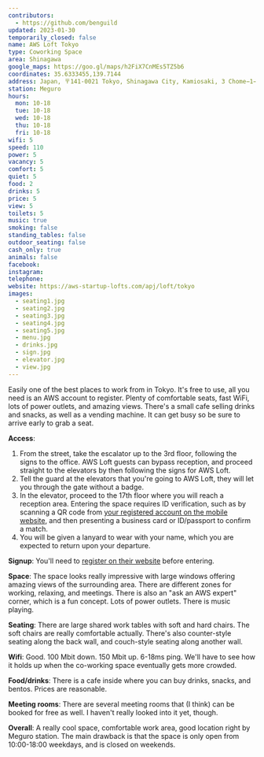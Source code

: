 ```yaml
---
contributors:
  - https://github.com/benguild
updated: 2023-01-30
temporarily_closed: false
name: AWS Loft Tokyo
type: Coworking Space
area: Shinagawa
google_maps: https://goo.gl/maps/h2FiX7CnMEs5TZ5b6
coordinates: 35.6333455,139.7144
address: Japan, 〒141-0021 Tokyo, Shinagawa City, Kamiosaki, 3 Chome−1−1 アマゾン新目黒オフィス（目黒セントラルスクエア）17F
station: Meguro
hours:
  mon: 10-18
  tue: 10-18
  wed: 10-18
  thu: 10-18
  fri: 10-18
wifi: 5
speed: 110
power: 5
vacancy: 5
comfort: 5
quiet: 5
food: 2
drinks: 5
price: 5
view: 5
toilets: 5
music: true
smoking: false
standing_tables: false
outdoor_seating: false
cash_only: true
animals: false
facebook: 
instagram: 
telephone: 
website: https://aws-startup-lofts.com/apj/loft/tokyo
images:
  - seating1.jpg
  - seating2.jpg
  - seating3.jpg
  - seating4.jpg
  - seating5.jpg
  - menu.jpg
  - drinks.jpg
  - sign.jpg
  - elevator.jpg
  - view.jpg
---
```


Easily one of the best places to work from in Tokyo. It's free to use, all you need is an AWS account to register. Plenty of comfortable seats, fast WiFi, lots of power outlets, and amazing views. There's a small cafe selling drinks and snacks, as well as a vending machine. It can get busy so be sure to arrive early to grab a seat.

**Access**: 
1. From the street, take the escalator up to the 3rd floor, following the signs to the office. AWS Loft guests can bypass reception, and proceed straight to the elevators by then following the signs for AWS Loft.
2. Tell the guard at the elevators that you're going to AWS Loft, they will let you through the gate without a badge.
3. In the elevator, proceed to the 17th floor where you will reach a reception area. Entering the space requires ID verification, such as by scanning a QR code from [your registered account on the mobile website](https://aws-startup-lofts.com), and then presenting a business card or ID/passport to confirm a match.
5. You will be given a lanyard to wear with your name, which you are expected to return upon your departure.

**Signup**: You'll need to [register on their website](https://aws-startup-lofts.com) before entering.

**Space**: The space looks really impressive with large windows offering amazing views of the surrounding area. There are different zones for working, relaxing, and meetings. There is also an "ask an AWS expert" corner, which is a fun concept. Lots of power outlets. There is music playing.

**Seating**: There are large shared work tables with soft and hard chairs. The soft chairs are really comfortable actually. There's also counter-style seating along the back wall, and couch-style seating along another wall.

**Wifi**: Good. 100 Mbit down. 150 Mbit up. 6-18ms ping. We'll have to see how it holds up when the co-working space eventually gets more crowded.

**Food/drinks**: There is a cafe inside where you can buy drinks, snacks, and bentos. Prices are reasonable.

**Meeting rooms**: There are several meeting rooms that (I think) can be booked for free as well. I haven't really looked into it yet, though.

**Overall**: A really cool space, comfortable work area, good location right by Meguro station. The main drawback is that the space is only open from 10:00-18:00 weekdays, and is closed on weekends.